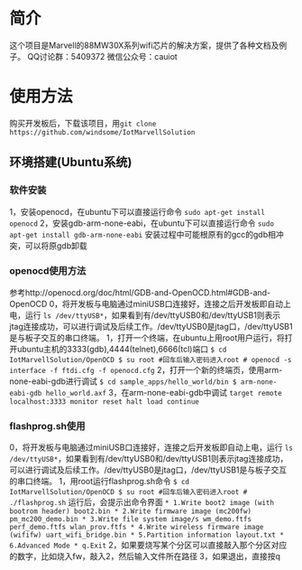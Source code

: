 # 简介
  这个项目是Marvell的88MW30X系列wifi芯片的解决方案，提供了各种文档及例子。
  QQ讨论群：5409372
  微信公众号：cauiot

# 使用方法
  购买开发板后，下载该项目，用``` git clone https://github.com/windsome/IotMarvellSolution ```
## 环境搭建(Ubuntu系统)
### 软件安装
  1，安装openocd，在ubuntu下可以直接运行命令 
    ``` sudo apt-get install openocd ```
  2，安装gdb-arm-none-eabi，在ubuntu下可以直接运行命令 
    ``` sudo apt-get install gdb-arm-none-eabi ```
    安装过程中可能根原有的gcc的gdb相冲突，可以将原gdb卸载

### openocd使用方法
  参考http://openocd.org/doc/html/GDB-and-OpenOCD.html#GDB-and-OpenOCD
  0，将开发板与电脑通过miniUSB口连接好，连接之后开发板即自动上电，运行 ``` ls /dev/ttyUSB* ```，如果看到有/dev/ttyUSB0和/dev/ttyUSB1则表示jtag连接成功，可以进行调试及后续工作。/dev/ttyUSB0是jtag口，/dev/ttyUSB1是与板子交互的串口终端。
  1，打开一个终端，在ubuntu上用root用户运行，将打开ubuntu主机的3333(gdb),4444(telnet),6666(tcl)端口
    ```
    $ cd IotMarvellSolution/OpenOCD
    $ su root #回车后输入密码进入root
    # openocd -s interface -f ftdi.cfg -f openocd.cfg
    ```
  2，打开一个新的终端页，使用arm-none-eabi-gdb进行调试
    ```
    $ cd sample_apps/hello_world/bin
    $ arm-none-eabi-gdb hello_world.axf
    ```
  3，在arm-none-eabi-gdb中调试
    ```
    target remote localhost:3333
    monitor reset halt
    load
    continue
    ```
### flashprog.sh使用
  0，将开发板与电脑通过miniUSB口连接好，连接之后开发板即自动上电，运行 ``` ls /dev/ttyUSB* ```，如果看到有/dev/ttyUSB0和/dev/ttyUSB1则表示jtag连接成功，可以进行调试及后续工作。/dev/ttyUSB0是jtag口，/dev/ttyUSB1是与板子交互的串口终端。
  1，用root运行flashprog.sh命令
    ```
    $ cd IotMarvellSolution/OpenOCD
    $ su root #回车后输入密码进入root
    # ./flashprog.sh
    ```
    运行后，会提示出命令界面
    ```
    * 1.Write boot2 image (with bootrom header) boot2.bin
    * 2.Write firmware image (mc200fw) pm_mc200_demo.bin
    * 3.Write file system image/s wm_demo.ftfs perf_demo.ftfs wlan_prov.ftfs
    * 4.Write wireless firmware image (wififw) uart_wifi_bridge.bin
    * 5.Partition information layout.txt
    * 6.Advanced Mode
    * q.Exit
    ```
  2，如果要烧写某个分区可以直接敲入那个分区对应的数字，比如烧入fw，敲入2，然后输入文件所在路径
  3，如果退出，直接按q
  
